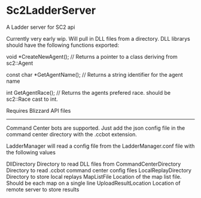 # Sc2LadderServer
A Ladder server for SC2 api

Currently very early wip.  Will pull in DLL files from a directory.  DLL librarys should have the following functions exported:

void *CreateNewAgent();  // Returns a pointer to a class deriving from sc2::Agent

const char *GetAgentName();  // Returns a string identifier for the agent name

int GetAgentRace();  // Returns the agents prefered race.  should be sc2::Race cast to int.

Requires Blizzard API files

------
Command Center bots are supported.  Just add the json config file in the command center directory with the .ccbot extension.

LadderManager will read a config file from the LadderManager.conf file with the following values

DllDirectory				Directory to read DLL files from
CommandCenterDirectory		Directory to read .ccbot command center config files
LocalReplayDirectory		Directory to store local replays
MapListFile					Location of the map list file.  Should be each map on a single line
UploadResultLocation		Location of remote server to store results
